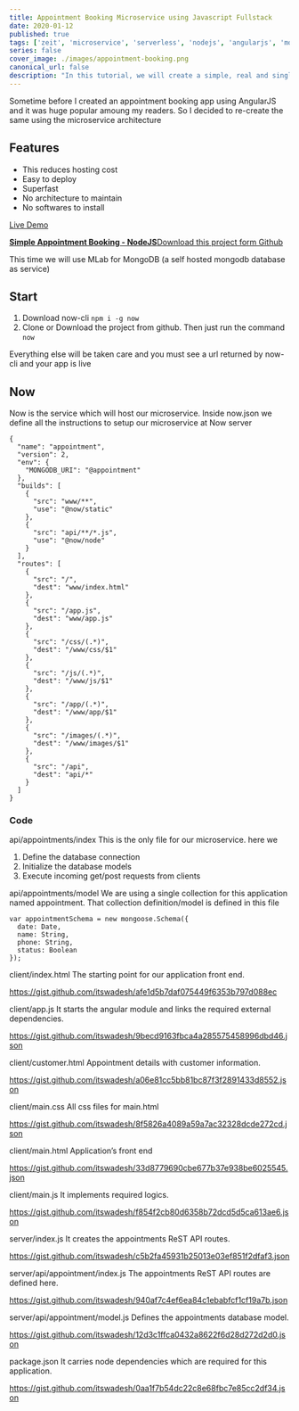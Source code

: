```yaml
---
title: Appointment Booking Microservice using Javascript Fullstack
date: 2020-01-12
published: true
tags: ['zeit', 'microservice', 'serverless', 'nodejs', 'angularjs', 'mongodb', 'appointment booking']
series: false
cover_image: ./images/appointment-booking.png
canonical_url: false
description: "In this tutorial, we will create a simple, real and single page Appointment Booking web application using Javascript Fullstack which can also be used as an Event Scheduler."
---
```


Sometime before I created an appointment booking app using AngularJS and it was huge popular amoung my readers. So I decided to re-create the same using the microservice architecture

## Features

- This reduces hosting cost
- Easy to deploy
- Superfast
- No architecture to maintain
- No softwares to install

<a href="https://appointment.itswadesh.now.sh/" class="button green" target="_blank">Live Demo</a> 
<div class="github">
    <a href="https://github.com/itswadesh/simple-appointment" rel="nofollow" target="_blank">
        <b>Simple Appointment Booking - NodeJS</b>Download this project form Github
    </a>
</div>

This time we will use MLab for MongoDB (a self hosted mongodb database as service)

## Start
1. Download now-cli `npm i -g now`
2. Clone or Download the project from github. Then just run the command `now`

Everything else will be taken care and you must see a url returned by now-cli and your app is live

## Now
Now is the service which will host our microservice. Inside now.json we define all the instructions to setup our microservice at Now server
```
{
  "name": "appointment",
  "version": 2,
  "env": {
    "MONGODB_URI": "@appointment"
  },
  "builds": [
    {
      "src": "www/**",
      "use": "@now/static"
    },
    {
      "src": "api/**/*.js",
      "use": "@now/node"
    }
  ],
  "routes": [
    {
      "src": "/",
      "dest": "www/index.html"
    },
    {
      "src": "/app.js",
      "dest": "www/app.js"
    },
    {
      "src": "/css/(.*)",
      "dest": "/www/css/$1"
    },
    {
      "src": "/js/(.*)",
      "dest": "/www/js/$1"
    },
    {
      "src": "/app/(.*)",
      "dest": "/www/app/$1"
    },
    {
      "src": "/images/(.*)",
      "dest": "/www/images/$1"
    },
    {
      "src": "/api",
      "dest": "api/*"
    }
  ]
}
```

### Code

api/appointments/index
This is the only file for our microservice. here we 
1. Define the database connection 
2. Initialize the database models
3. Execute incoming get/post requests from clients

api/appointments/model
We are using a single collection for this application named appointment. That collection definition/model is defined in this file 
```
var appointmentSchema = new mongoose.Schema({
  date: Date,
  name: String,
  phone: String,
  status: Boolean
});
```

client/index.html
The starting point for our application front end.

https://gist.github.com/itswadesh/afe1d5b7daf075449f6353b797d088ec

client/app.js
It starts the angular module and links the required external dependencies.

https://gist.github.com/itswadesh/9becd9163fbca4a285575458996dbd46.json

client/customer.html
Appointment details with customer information.

https://gist.github.com/itswadesh/a06e81cc5bb81bc87f3f2891433d8552.json

client/main.css
All css files for main.html

https://gist.github.com/itswadesh/8f5826a4089a59a7ac32328dcde272cd.json

client/main.html
Application’s front end

https://gist.github.com/itswadesh/33d8779690cbe677b37e938be6025545.json

client/main.js
It implements required logics.

https://gist.github.com/itswadesh/f854f2cb80d6358b72dcd5d5ca613ae6.json

server/index.js
It creates the appointments ReST API routes.

https://gist.github.com/itswadesh/c5b2fa45931b25013e03ef851f2dfaf3.json

server/api/appointment/index.js
The appointments ReST API routes are defined here.

https://gist.github.com/itswadesh/940af7c4ef6ea84c1ebabfcf1cf19a7b.json

server/api/appointment/model.js
Defines the appointments database model.

https://gist.github.com/itswadesh/12d3c1ffca0432a8622f6d28d272d2d0.json

package.json
It carries node dependencies which are required for this application.

https://gist.github.com/itswadesh/0aa1f7b54dc22c8e68fbc7e85cc2df34.json


